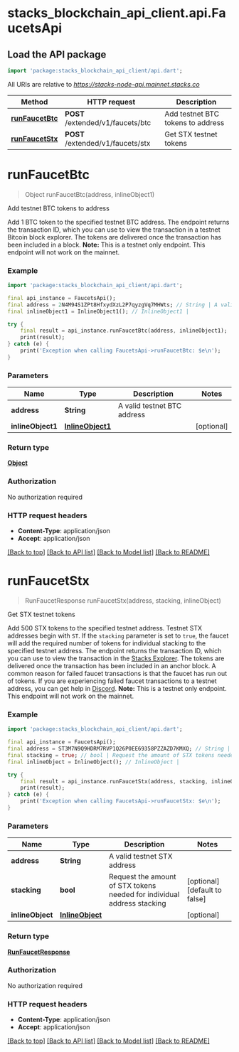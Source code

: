 # stacks_blockchain_api_client.api.FaucetsApi

## Load the API package
```dart
import 'package:stacks_blockchain_api_client/api.dart';
```

All URIs are relative to *https://stacks-node-api.mainnet.stacks.co*

Method | HTTP request | Description
------------- | ------------- | -------------
[**runFaucetBtc**](FaucetsApi.md#runfaucetbtc) | **POST** /extended/v1/faucets/btc | Add testnet BTC tokens to address
[**runFaucetStx**](FaucetsApi.md#runfaucetstx) | **POST** /extended/v1/faucets/stx | Get STX testnet tokens


# **runFaucetBtc**
> Object runFaucetBtc(address, inlineObject1)

Add testnet BTC tokens to address

Add 1 BTC token to the specified testnet BTC address.  The endpoint returns the transaction ID, which you can use to view the transaction in a testnet Bitcoin block explorer. The tokens are delivered once the transaction has been included in a block.  **Note:** This is a testnet only endpoint. This endpoint will not work on the mainnet. 

### Example
```dart
import 'package:stacks_blockchain_api_client/api.dart';

final api_instance = FaucetsApi();
final address = 2N4M94S1ZPt8HfxydXzL2P7qyzgVq7MHWts; // String | A valid testnet BTC address
final inlineObject1 = InlineObject1(); // InlineObject1 | 

try {
    final result = api_instance.runFaucetBtc(address, inlineObject1);
    print(result);
} catch (e) {
    print('Exception when calling FaucetsApi->runFaucetBtc: $e\n');
}
```

### Parameters

Name | Type | Description  | Notes
------------- | ------------- | ------------- | -------------
 **address** | **String**| A valid testnet BTC address | 
 **inlineObject1** | [**InlineObject1**](InlineObject1.md)|  | [optional] 

### Return type

[**Object**](Object.md)

### Authorization

No authorization required

### HTTP request headers

 - **Content-Type**: application/json
 - **Accept**: application/json

[[Back to top]](#) [[Back to API list]](../README.md#documentation-for-api-endpoints) [[Back to Model list]](../README.md#documentation-for-models) [[Back to README]](../README.md)

# **runFaucetStx**
> RunFaucetResponse runFaucetStx(address, stacking, inlineObject)

Get STX testnet tokens

Add 500 STX tokens to the specified testnet address. Testnet STX addresses begin with `ST`. If the `stacking` parameter is set to `true`, the faucet will add the required number of tokens for individual stacking to the specified testnet address.  The endpoint returns the transaction ID, which you can use to view the transaction in the [Stacks Explorer](https://explorer.stacks.co/?chain=testnet). The tokens are delivered once the transaction has been included in an anchor block.  A common reason for failed faucet transactions is that the faucet has run out of tokens. If you are experiencing failed faucet transactions to a testnet address, you can get help in [Discord](https://stacks.chat).  **Note:** This is a testnet only endpoint. This endpoint will not work on the mainnet. 

### Example
```dart
import 'package:stacks_blockchain_api_client/api.dart';

final api_instance = FaucetsApi();
final address = ST3M7N9Q9HDRM7RVP1Q26P0EE69358PZZAZD7KMXQ; // String | A valid testnet STX address
final stacking = true; // bool | Request the amount of STX tokens needed for individual address stacking
final inlineObject = InlineObject(); // InlineObject | 

try {
    final result = api_instance.runFaucetStx(address, stacking, inlineObject);
    print(result);
} catch (e) {
    print('Exception when calling FaucetsApi->runFaucetStx: $e\n');
}
```

### Parameters

Name | Type | Description  | Notes
------------- | ------------- | ------------- | -------------
 **address** | **String**| A valid testnet STX address | 
 **stacking** | **bool**| Request the amount of STX tokens needed for individual address stacking | [optional] [default to false]
 **inlineObject** | [**InlineObject**](InlineObject.md)|  | [optional] 

### Return type

[**RunFaucetResponse**](RunFaucetResponse.md)

### Authorization

No authorization required

### HTTP request headers

 - **Content-Type**: application/json
 - **Accept**: application/json

[[Back to top]](#) [[Back to API list]](../README.md#documentation-for-api-endpoints) [[Back to Model list]](../README.md#documentation-for-models) [[Back to README]](../README.md)

